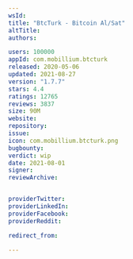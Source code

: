 ```yaml
---
wsId: 
title: "BtcTurk - Bitcoin Al/Sat"
altTitle: 
authors:

users: 100000
appId: com.mobillium.btcturk
released: 2020-05-06
updated: 2021-08-27
version: "1.7.7"
stars: 4.4
ratings: 12765
reviews: 3837
size: 90M
website: 
repository: 
issue: 
icon: com.mobillium.btcturk.png
bugbounty: 
verdict: wip
date: 2021-08-01
signer: 
reviewArchive:


providerTwitter: 
providerLinkedIn: 
providerFacebook: 
providerReddit: 

redirect_from:

---
```



